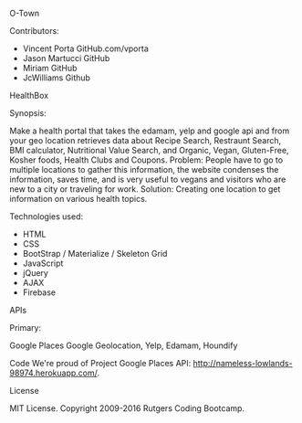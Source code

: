 O-Town

Contributors:
<ul>
<li>Vincent Porta GitHub.com/vporta</li>
<li>Jason Martucci GitHub</li>
<li>Miriam GitHub</li>
<li>JcWilliams Github </li>
</ul>

HealthBox 

Synopsis:

Make a health portal that takes the edamam, yelp and google api and from your geo location retrieves data about Recipe Search, Restraunt Search, BMI calculator, Nutritional Value Search, and Organic, Vegan, Gluten-Free, Kosher foods, Health Clubs and Coupons. Problem: People have to go to multiple locations to gather this information, the website condenses the information, saves time, and is very useful to vegans and visitors who are new to a city or traveling for work. Solution: Creating one location to get information on various health topics.

Technologies used:

<ul>
<li>HTML</li>
<li>CSS</li>
<li>BootStrap / Materialize / Skeleton Grid</li>
<li>JavaScript</li>
<li>jQuery</li>
<li>AJAX</li>
<li>Firebase</li>
</ul>


APIs

Primary:

Google Places Google Geolocation,
Yelp,
Edamam,
Houndify

Code We're proud of
Project Google Places API: http://nameless-lowlands-98974.herokuapp.com/.



License

MIT License. Copyright 2009-2016 Rutgers Coding Bootcamp.













